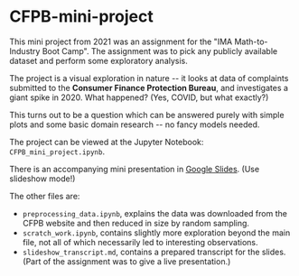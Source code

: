 # CFPB-mini-project
This mini project from 2021 was an assignment for the "IMA Math-to-Industry Boot Camp". The assignment was to pick any publicly available dataset and perform some exploratory analysis. 

The project is a visual exploration in nature -- it looks at data of complaints submitted to the **Consumer Finance Protection Bureau**, and investigates a giant spike in 2020. What happened? (Yes, COVID, but what exactly?) 

This turns out to be a question which can be answered purely with simple plots and some basic domain research  -- no fancy models needed. 

The project can be viewed at the Jupyter Notebook: `CFPB_mini_project.ipynb`.

There is an accompanying mini presentation in [Google Slides](https://docs.google.com/presentation/d/1mDMXmrxDLWnJ23a7buCNRPYWTGmzBzDKZHyHTqb21Q4/edit?usp=sharing). (Use slideshow mode!)


The other files are:
- `preprocessing_data.ipynb`, explains the data was downloaded from the CFPB website and then reduced in size by random sampling.
- `scratch_work.ipynb`, contains slightly more exploration beyond the main file, not all of which necessarily led to interesting observations.
- `slideshow_transcript.md`, contains a prepared transcript for the slides. (Part of the assignment was to give a live presentation.)

